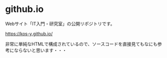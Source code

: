 # github.io

Webサイト「IT入門・研究室」の公開リポジトリです。

https://kos-y.github.io/


非常に単純なHTMLで構成されているので、ソースコードを直接見てもなにも参考にならないと思います・・・

